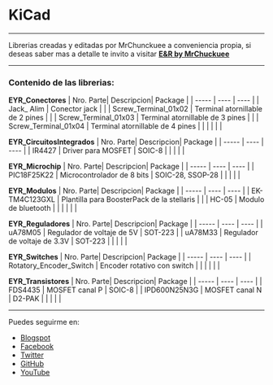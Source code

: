 # KiCad
***

Librerias creadas y editadas por MrChunckuee a conveniencia propia, si deseas saber mas a detalle te invito a visitar [**E&R by MrChuckuee**](https://mrchunckuee.blogspot.com/p/kicad.html) 

***
### Contenido de las librerias:
**EYR_Conectores**
| Nro. Parte| Descripcion| Package | 
| ----- | ---- | ---- |
| Jack_ Alim | Conector jack |  |
| Screw_Terminal_01x02 | Terminal atornillable de 2 pines |  |
| Screw_Terminal_01x03 | Terminal atornillable de 3 pines |  |
| Screw_Terminal_01x04 | Terminal atornillable de 4 pines |  |
|  |  |  |

**EYR_CircuitosIntegrados**
| Nro. Parte| Descripcion| Package | 
| ----- | ---- | ---- |
| IR4427 | Driver para MOSFET | SOIC-8 |
|  |  |  |

**EYR_Microchip**
| Nro. Parte| Descripcion| Package | 
| ----- | ---- | ---- |
| PIC18F25K22 | Microcontrolador de 8 bits | SOIC-28, SSOP-28 |
|  |  |  |

**EYR_Modulos**
| Nro. Parte| Descripcion| Package | 
| ----- | ---- | ---- |
| EK-TM4C123GXL | Plantilla para BoosterPack de la stellaris |  |
| HC-05 | Modulo de bluetooth |  |
|  |  |  |

**EYR_Reguladores**
| Nro. Parte| Descripcion| Package | 
| ----- | ---- | ---- |
| uA78M05 | Regulador de voltaje de 5V | SOT-223 |
| uA78M33 | Regulador de voltaje de 3.3V | SOT-223 |
|  |  |  |

**EYR_Switches**
| Nro. Parte| Descripcion| Package | 
| ----- | ---- | ---- |
| Rotatory_Encoder_Switch | Encoder rotativo con switch |  |
|  |  |  |

**EYR_Transistores**
| Nro. Parte| Descripcion| Package | 
| ----- | ---- | ---- |
| FDS4435 | MOSFET canal P | SOIC-8 |
| IPD600N25N3G | MOSFET canal N | D2-PAK |
|  |  |  |

***
Puedes seguirme en:
- [Blogspot](http://mrchunckuee.blogspot.com)
- [Facebook](https://www.facebook.com/ElectronicayRobotica)
- [Twitter](https://twitter.com/MrChunckuee)
- [GitHub](https://github.com/MrChunckuee)
- [YouTube](https://www.youtube.com/user/mrchunckueepsr)

